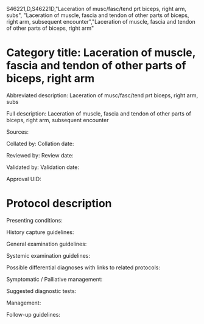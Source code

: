 S46221,D,S46221D,"Laceration of musc/fasc/tend prt biceps, right arm, subs", "Laceration of muscle, fascia and tendon of other parts of biceps, right arm, subsequent encounter","Laceration of muscle, fascia and tendon of other parts of biceps, right arm"
# Category title: Laceration of muscle, fascia and tendon of other parts of biceps, right arm

Abbreviated description: Laceration of musc/fasc/tend prt biceps, right arm, subs

Full description: Laceration of muscle, fascia and tendon of other parts of biceps, right arm, subsequent encounter

Sources:

Collated by:
Collation date:

Reviewed by:
Review date:

Validated by:
Validation date:

Approval UID:

# Protocol description

Presenting conditions:

History capture guidelines:

General examination guidelines:

Systemic examination guidelines:

Possible differential diagnoses with links to related protocols:

Symptomatic / Palliative management:

Suggested diagnostic tests:

Management:

Follow-up guidelines:
